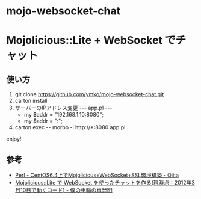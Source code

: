 mojo-websocket-chat
===================

# Mojolicious::Lite + WebSocket でチャット

## 使い方
1. git clone https://github.com/ymko/mojo-websocket-chat.git
2. carton install
3. サーバーのIPアドレス変更
	--- app.pl ---
	- my $addr = "192.168.1.10:8080";
	+ my $addr = "<addr>:<port>";
4. carton exec -- morbo -l http://*:8080 app.pl

enjoy!

## 参考
* [Perl - CentOS6.4上でMojolicious+WebSocket+SSL環境構築 - Qiita](http://qiita.com/nkns165/items/6605c0bc192f2f94eb45)
* [Mojolicious::Lite で WebSocket を使ったチャットを作る(現時点：2012年3月10日で動くコード) - 僕の車輪の再発明](http://kazuph.hateblo.jp/entry/20120310/1331396492)


